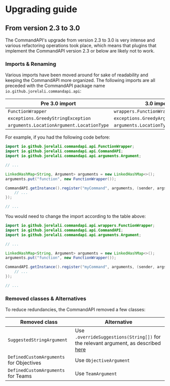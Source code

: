 # Upgrading guide

## From version 2.3 to 3.0

The CommandAPI's upgrade from version 2.3 to 3.0 is very intense and various refactoring operations took place, which means that plugins that implement the CommandAPI version 2.3 or below are likely not to work.

### Imports & Renaming

Various imports have been moved around for sake of readability and keeping the CommandAPI more organized. The following imports are all preceded with the CommandAPI package name `io.github.jorelali.commandapi.api`:

| Pre 3.0 import                            | 3.0 import                           |
| ----------------------------------------- | ------------------------------------ |
| `FunctionWrapper`                         | `wrappers.FunctionWrapper`           |
| `exceptions.GreedyStringException`        | `exceptions.GreedyArgumentException` |
| `arguments.LocationArgument.LocationType` | `arguments.LocationType`             |

For example, if you had the following code before:

```java
import io.github.jorelali.commandapi.api.FunctionWrapper;
import io.github.jorelali.commandapi.api.CommandAPI;
import io.github.jorelali.commandapi.api.arguments.Argument;

// ...

LinkedHashMap<String, Argument> arguments = new LinkedHashMap<>();
arguments.put("function", new FunctionWrapper());

CommandAPI.getInstance().register("myCommand", arguments, (sender, args) -> {
    // ...
});

// ...
```

You would need to change the import according to the table above:

```java
import io.github.jorelali.commandapi.api.wrappers.FunctionWrapper;
import io.github.jorelali.commandapi.api.CommandAPI;
import io.github.jorelali.commandapi.api.arguments.Argument;

// ...

LinkedHashMap<String, Argument> arguments = new LinkedHashMap<>();
arguments.put("function", new FunctionWrapper());

CommandAPI.getInstance().register("myCommand", arguments, (sender, args) -> {
    // ...
});

// ...
```

### Removed classes & Alternatives

To reduce redundancies, the CommandAPI removed a few classes:

| Removed class                           | Alternative                                                  |
| --------------------------------------- | ------------------------------------------------------------ |
| `SuggestedStringArgument`               | Use `.overrideSuggestions(String[])` for the relevant argument, as described [here](https://jorelali.github.io/1.13-Command-API/arguments.html#arguments-with-overrideable-suggestions) |
| `DefinedCustomArguments` for Objectives | Use `ObjectiveArgument`                                      |
| `DefinedCustomArguments` for Teams      | Use `TeamArgument`                                           |

